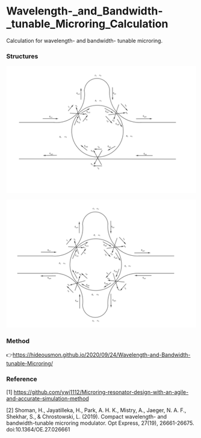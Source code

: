 # Wavelength-_and_Bandwidth-_tunable_Microring_Calculation
  Calculation for wavelength- and bandwidth- tunable microring. 

### Structures

![example](_img/Single_Arm.png)

![example](_img/Double_Arms.png)

### Method

:point_right:https://hideousmon.github.io/2020/09/24/Wavelength-and-Bandwidth-tunable-Microring/

### Reference

  [1] https://github.com/ywj1112/Microring-resonator-design-with-an-agile-and-accurate-simulation-method 

  [2] Shoman, H., Jayatilleka, H., Park, A. H. K., Mistry, A., Jaeger, N. A. F., Shekhar, S., & Chrostowski, L. (2019). Compact wavelength- and bandwidth-tunable microring modulator. Opt Express, 27(19), 26661-26675. doi:10.1364/OE.27.026661 

